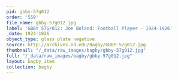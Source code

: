 ```yaml
---
pid: gbby-57g012
order: '559'
file_name: gbby-57g012.jpg
label: 'GBBY 57G/012: Joe Boland: Football Player - 1924-1926'
_date: 1924-1926
object_type: glass plate negative
source: http://archives.nd.edu/Bagby/GBBY-57g012.jpg
thumbnail: "/_data/raw_images/bagby/gbby-57g012.jpg"
full: "/_data/raw_images/bagby/gbby-57g012.jpg"
layout: bagby_item
collection: bagby
---
```

